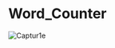 # Word_Counter

![Captur1e](https://user-images.githubusercontent.com/69831766/136799658-996c3ed8-d6a7-4971-827b-d0b7a549828d.JPG)

